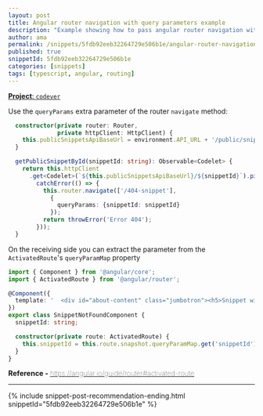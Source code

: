 ```yaml
---
layout: post
title: Angular router navigation with query parameters example
description: "Example showing how to pass angular router navigation with query parameters and how to receive them"
author: ama
permalink: /snippets/5fdb92eeb32264729e506b1e/angular-router-navigation-with-query-parameters-example
published: true
snippetId: 5fdb92eeb32264729e506b1e
categories: [snippets]
tags: [typescript, angular, routing]
---
```


[**Project**: `codever`](https://github.com/codeverland/codever)

Use the `queryParams` extra parameter of the router `navigate` method:

```typescript
  constructor(private router: Router,
              private httpClient: HttpClient) {
    this.publicSnippetsApiBaseUrl = environment.API_URL + '/public/snippets';
  }

  getPublicSnippetById(snippetId: string): Observable<Codelet> {
    return this.httpClient
      .get<Codelet>(`${this.publicSnippetsApiBaseUrl}/${snippetId}`).pipe(
        catchError(() => {
          this.router.navigate(['/404-snippet'],
            {
              queryParams: {snippetId: snippetId}
            });
          return throwError('Error 404');
        }));
  }
```

On the receiving side you can extract the parameter from the `ActivatedRoute`'s `queryParamMap` property

```typescript
import { Component } from '@angular/core';
import { ActivatedRoute } from '@angular/router';

@Component({
  template: '  <div id="about-content" class="jumbotron"><h5>Snippet with the id "{{snippetId}}" was not found - the submitter might have deleted it</h5> </div>'
})
export class SnippetNotFoundComponent {
  snippetId: string;

  constructor(private route: ActivatedRoute) {
    this.snippetId = this.route.snapshot.queryParamMap.get('snippetId');
  }
}

```

<span style="font-size: 0.9rem">
  <strong>Reference - </strong>
  <a href="https://angular.io/guide/router#activated-route" target="_blank" style="font-weight: lighter">
     https://angular.io/guide/router#activated-route
  </a>
</span>

<hr/>


 {% include snippet-post-recommendation-ending.html snippetId="5fdb92eeb32264729e506b1e" %}
